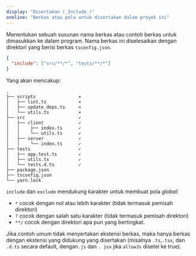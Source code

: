 ```yaml
---
display: "Disertakan (_Include_)"
oneline: "Berkas atau pola untuk disertakan dalam proyek ini"
---
```


Menentukan sebuah susunan nama berkas atau contoh berkas untuk dimasukkan ke dalam program.
Nama berkas ini diselesaikan dengan direktori yang berisi berkas `tsconfig.json`.

```json
{
  "include": ["src/**/*", "tests/**/*"]
}
```

Yang akan mencakup:

<!-- TODO: #135
```diff
  .
- ├── scripts
- │   ├── lint.ts
- │   ├── update_deps.ts
- │   └── utils.ts
+ ├── src
+ │   ├── client
+ │   │    ├── index.ts
+ │   │    └── utils.ts
+ │   ├── server
+ │   │    └── index.ts
+ ├── tests
+ │   ├── app.test.ts
+ │   ├── utils.ts
+ │   └── tests.d.ts
- ├── package.json
- ├── tsconfig.json
- └── yarn.lock
``` -->

```
.
├── scripts                ⨯
│   ├── lint.ts            ⨯
│   ├── update_deps.ts     ⨯
│   └── utils.ts           ⨯
├── src                    ✓
│   ├── client             ✓
│   │    ├── index.ts      ✓
│   │    └── utils.ts      ✓
│   ├── server             ✓
│   │    └── index.ts      ✓
├── tests                  ✓
│   ├── app.test.ts        ✓
│   ├── utils.ts           ✓
│   └── tests.d.ts         ✓
├── package.json
├── tsconfig.json
└── yarn.lock
```

`include` dan `exclude` mendukung karakter untuk membuat pola _global_:

- `*` cocok dengan nol atau lebih karakter (tidak termasuk pemisah direktori)
- `?` cocok dengan salah satu karakter (tidak termasuk pemisah direktori)
- `**/` cocok dengan direktori apa pun yang bertingkat.

Jika contoh umum tidak menyertakan ekstensi berkas, maka hanya berkas dengan ekstensi yang didukung yang disertakan (misalnya `.ts`,`.tsx`, dan `.d.ts` secara default, dengan`.js` dan `. jsx` jika `allowJs` disetel ke true).
